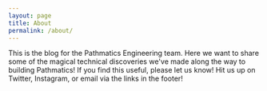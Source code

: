 ```yaml
---
layout: page
title: About
permalink: /about/
---
```

This is the blog for the Pathmatics Engineering team. Here we want to share some of the magical technical discoveries we've made along the way to building Pathmatics! If you find this useful, please let us know! Hit us up on  Twitter, Instagram, or email via the links in the footer!
